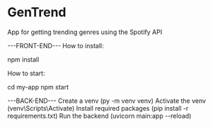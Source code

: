 # GenTrend
App for getting trending genres using the Spotify API

---FRONT-END---
How to install:

npm install

How to start:

cd my-app 
npm start

---BACK-END---
Create a venv (py -m venv venv)
Activate the venv (venv\Scripts\Activate)
Install required packages (pip install -r requirements.txt)
Run the backend (uvicorn main:app --reload)
